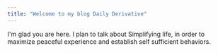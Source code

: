 ```yaml
---
title: "Welcome to my blog Daily Derivative"
---
```


I'm glad you are here. I plan to talk about
Simplifying life, in order to maximize peaceful 
experience and establish self sufficient 
behaviors.
